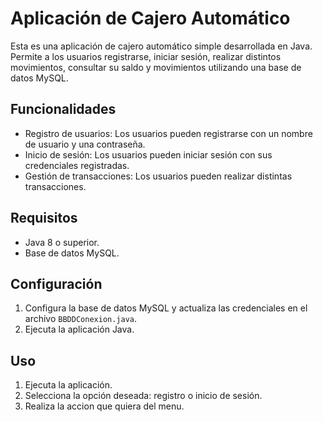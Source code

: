 # Aplicación de Cajero Automático

Esta es una aplicación de cajero automático simple desarrollada en Java. Permite a los usuarios registrarse, iniciar sesión, realizar distintos movimientos, consultar su saldo y movimientos utilizando una base de datos MySQL.

## Funcionalidades

- Registro de usuarios: Los usuarios pueden registrarse con un nombre de usuario y una contraseña.
- Inicio de sesión: Los usuarios pueden iniciar sesión con sus credenciales registradas.
- Gestión de transacciones: Los usuarios pueden realizar distintas transacciones.

## Requisitos

- Java 8 o superior.
- Base de datos MySQL.

## Configuración

1. Configura la base de datos MySQL y actualiza las credenciales en el archivo `BBDDConexion.java`.
2. Ejecuta la aplicación Java.

## Uso

1. Ejecuta la aplicación.
2. Selecciona la opción deseada: registro o inicio de sesión.
3. Realiza la accion que quiera del menu.
